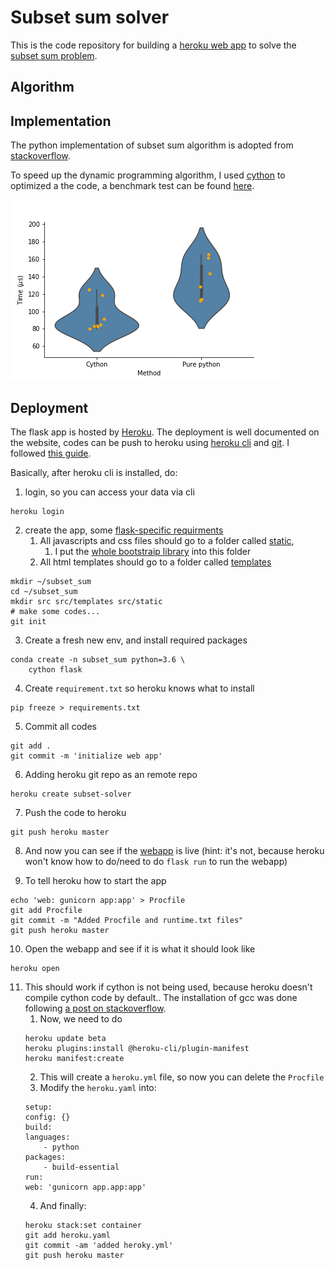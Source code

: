 # Subset sum solver #

This is the code repository for building a [heroku web app](http://subset-solver.herokuapp.com) to solve the [subset sum problem](https://en.wikipedia.org/wiki/Subset_sum_problem).

## Algorithm ##




## Implementation ##

The python implementation of subset sum algorithm is adopted from [stackoverflow](https://stackoverflow.com/questions/4632322/finding-all-possible-combinations-of-numbers-to-reach-a-given-sum).

To speed up the dynamic programming algorithm, I used [cython](https://cython.readthedocs.io/en/latest/src/quickstart/overview.html) to optimized a the code, a benchmark test can be found [here](https://github.com/wckdouglas/subset_sum/blob/master/benchmark/benchmark_cython.ipynb).

![](https://github.com/wckdouglas/subset_sum/blob/master/benchmark/timing.png?raw=true)

## Deployment ##

The flask app is hosted by [Heroku](https://heroku.com). The deployment is well documented on the website, codes can be push to heroku using [heroku cli](https://devcenter.heroku.com/articles/heroku-cli) and [git](https://devcenter.heroku.com/categories/deploying-with-git). I followed [this guide](https://pybit.es/deploy-flask-heroku.html).

Basically, after heroku cli is installed, do:

1. login, so you can access your data via cli
```
heroku login 
```

2. create the app, some [flask-specific requirments](https://exploreflask.com/en/latest/organizing.html)
   1. All javascripts and css files should go to a folder called [static](https://github.com/wckdouglas/subset_sum/tree/master/src/static),
      1. I put the [whole bootstraip library](https://getbootstrap.com/) into this folder
   2. All html templates should go to a folder called [templates](https://github.com/wckdouglas/subset_sum/tree/master/src/templates)

```
mkdir ~/subset_sum
cd ~/subset_sum
mkdir src src/templates src/static
# make some codes...
git init
```

3. Create a fresh new env, and install required packages
```
conda create -n subset_sum python=3.6 \
    cython flask    
```

4. Create ```requirement.txt``` so heroku knows what to install
```
pip freeze > requirements.txt
```

5. Commit all codes
```
git add .
git commit -m 'initialize web app'
```

6. Adding heroku git repo as an remote repo
```
heroku create subset-solver
```

7. Push the code to heroku
```
git push heroku master
```

8. And now you can see if the [webapp](http://subset-solver.herokuapp.com/) is live (hint: it's not, because heroku won't know how to do/need to do ```flask run``` to run the webapp)

9. To tell heroku how to start the app
```
echo 'web: gunicorn app:app' > Procfile
git add Procfile
git commit -m "Added Procfile and runtime.txt files"
git push heroku master
```

10. Open the webapp and see if it is what it should look like
```
heroku open
```

11. This should work if cython is not being used, because heroku doesn't compile cython code by default.. The installation of gcc was done following [a post on stackoverflow](https://stackoverflow.com/questions/51655018/how-to-host-cython-web-app-on-heroku).
    1.  Now, we need to do
    ```
    heroku update beta
    heroku plugins:install @heroku-cli/plugin-manifest
    heroku manifest:create
    ```
    2. This will create a ```heroku.yml``` file, so now you can delete the ```Procfile```
    3. Modify the ```heroku.yaml``` into:
    ```
    setup:
    config: {}
    build:
    languages:
        - python
    packages:
        - build-essential
    run:
    web: 'gunicorn app.app:app'
    ```
    4. And finally:
    ```
    heroku stack:set container
    git add heroku.yaml
    git commit -am 'added heroky.yml'
    git push heroku master
    ```
